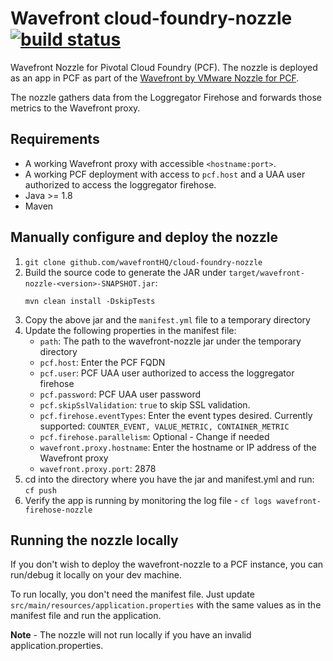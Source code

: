 # Wavefront cloud-foundry-nozzle [![build status][ci-img]][ci]
Wavefront Nozzle for Pivotal Cloud Foundry (PCF). The nozzle is deployed as an app in PCF as part of the [Wavefront by VMware Nozzle for PCF](https://network.pivotal.io/products/wavefront-nozzle/).


The nozzle gathers data from the Loggregator Firehose and forwards those metrics to the Wavefront proxy.

## Requirements
* A working Wavefront proxy with accessible `<hostname:port>`.
* A working PCF deployment with access to `pcf.host` and a UAA user authorized to access the loggregator firehose.
* Java >= 1.8
* Maven

## Manually configure and deploy the nozzle

1. `git clone github.com/wavefrontHQ/cloud-foundry-nozzle`
1. Build the source code to generate the JAR under `target/wavefront-nozzle-<version>-SNAPSHOT.jar`:
   ```
   mvn clean install -DskipTests
   ```
1. Copy the above jar and the `manifest.yml` file to a temporary directory
1. Update the following properties in the manifest file:
    * `path`: The path to the wavefront-nozzle jar under the temporary directory
    * `pcf.host`: Enter the PCF FQDN
    * `pcf.user`: PCF UAA user authorized to access the loggregator firehose
    * `pcf.password`: PCF UAA user password
    * `pcf.skipSslValidation`: `true` to skip SSL validation.
    * `pcf.firehose.eventTypes`: Enter the event types desired. Currently supported: `COUNTER_EVENT, VALUE_METRIC, CONTAINER_METRIC`
    * `pcf.firehose.parallelism`: Optional - Change if needed
    * `wavefront.proxy.hostname`: Enter the hostname or IP address of the Wavefront proxy
    * `wavefront.proxy.port`: 2878
1. cd into the directory where you have the jar and manifest.yml and run: `cf push`
1. Verify the app is running by monitoring the log file - `cf logs wavefront-firehose-nozzle`

## Running the nozzle locally
If you don't wish to deploy the wavefront-nozzle to a PCF instance, you can run/debug it locally on your dev machine.

To run locally, you don't need the manifest file. Just update `src/main/resources/application.properties` with the same values as in the manifest file and run the application.

**Note** - The nozzle will not run locally if you have an invalid application.properties.

[ci-img]: https://travis-ci.com/wavefrontHQ/cloud-foundry-nozzle.svg?branch=master
[ci]: https://travis-ci.com/wavefrontHQ/cloud-foundry-nozzle

